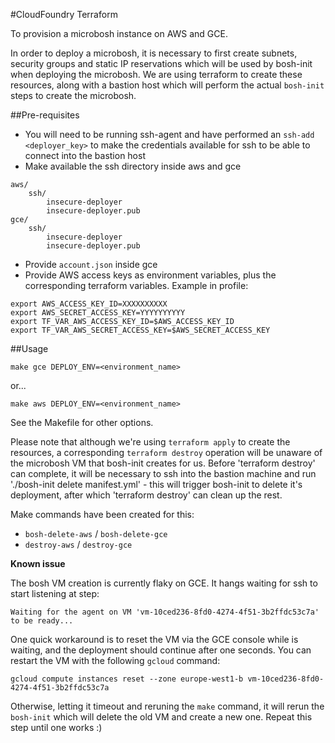 #CloudFoundry Terraform

To provision a microbosh instance on AWS and GCE.

In order to deploy a microbosh, it is necessary to first create subnets, security groups and static IP reservations which will be used by bosh-init when deploying the microbosh. We are using terraform to create these resources, along with a bastion host which will perform the actual `bosh-init` steps to create the microbosh.

##Pre-requisites
* You will need to be running ssh-agent and have performed an `ssh-add <deployer_key>` to make the credentials available for ssh to be able to connect into the bastion host
* Make available the ssh directory inside aws and gce

```
aws/
    ssh/
        insecure-deployer
        insecure-deployer.pub
gce/
    ssh/
        insecure-deployer
        insecure-deployer.pub
```
* Provide `account.json` inside gce
* Provide AWS access keys as environment variables, plus the corresponding terraform variables. Example in profile:

```
export AWS_ACCESS_KEY_ID=XXXXXXXXXX
export AWS_SECRET_ACCESS_KEY=YYYYYYYYYY
export TF_VAR_AWS_ACCESS_KEY_ID=$AWS_ACCESS_KEY_ID
export TF_VAR_AWS_SECRET_ACCESS_KEY=$AWS_SECRET_ACCESS_KEY
```

##Usage
```
make gce DEPLOY_ENV=<environment_name>
```
or...

```
make aws DEPLOY_ENV=<environment_name>
```
See the Makefile for other options.

Please note that although we're using `terraform apply` to create the resources, a corresponding `terraform destroy` operation will be unaware of the microbosh VM that bosh-init creates for us. Before 'terraform destroy' can complete, it will be necessary to ssh into the bastion machine and run './bosh-init delete manifest.yml' - this will trigger bosh-init to delete it's deployment, after which 'terraform destroy' can clean up the rest.

Make commands have been created for this:

* `bosh-delete-aws` / `bosh-delete-gce`
* `destroy-aws` / `destroy-gce`

**Known issue**

The bosh VM creation is currently flaky on GCE. It hangs waiting for ssh to start listening at step:

```
Waiting for the agent on VM 'vm-10ced236-8fd0-4274-4f51-3b2ffdc53c7a' to be ready...
```

One quick workaround is to reset the VM via the GCE console while is waiting,
and the deployment should continue after one seconds. You can restart the VM
with the following `gcloud` command:

```
gcloud compute instances reset --zone europe-west1-b vm-10ced236-8fd0-4274-4f51-3b2ffdc53c7a
```

Otherwise, letting it timeout and reruning the `make` command, it will rerun the `bosh-init` which
will delete the old VM and create a new one. Repeat this step until one works :)
